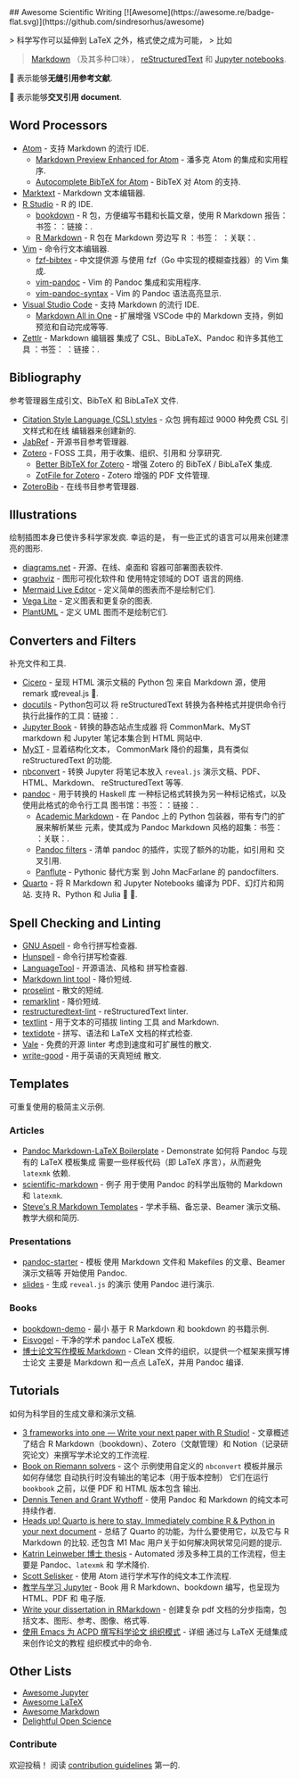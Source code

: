 <div class="github-widget" data-repo="writing-resources/awesome-scientific-writing"></div>
<script async src="https://pagead2.googlesyndication.com/pagead/js/adsbygoogle.js"></script><ins class="adsbygoogle" style="display:block" data-ad-client="ca-pub-6890694312814945" data-ad-slot="5473692530" data-ad-format="auto"  data-full-width-responsive="true"></ins><script>(adsbygoogle = window.adsbygoogle || []).push({});</script>
## Awesome Scientific Writing [![Awesome](https://awesome.re/badge-flat.svg)](https://github.com/sindresorhus/awesome)

&gt; 科学写作可以延伸到 LaTeX 之外，格式使之成为可能，
&gt; 比如
> [Markdown](https://daringfireball.net/projects/markdown/) （及其多种口味），
> [reStructuredText](https://docutils.sourceforge.io/rst.html) 和
> [Jupyter notebooks](https://jupyter.org/).

:bookmark: 表示能够**无缝引用参考文献**.

:link: 表示能够**交叉引用
document**.



## Word Processors

- [Atom](https://atom.io) - 支持 Markdown 的流行 IDE.
  - [Markdown Preview Enhanced for Atom](https://github.com/shd101wyy/markdown-preview-enhanced) - 潘多克
    Atom 的集成和实用程序.
  - [Autocomplete BibTeX for Atom](https://github.com/apcshields/autocomplete-bibtex) - BibTeX 对 Atom 的支持.
- [Marktext](https://github.com/marktext/marktext) - Markdown 文本编辑器.
- [R Studio](https://github.com/rstudio/rstudio) - R 的 IDE.
  - [bookdown](https://github.com/rstudio/bookdown) - R 包，方便编写书籍和长篇文章，使用 R Markdown 报告：书签：：链接：.
  - [R Markdown](https://rmarkdown.rstudio.com/) - R 包在 Markdown 旁边写 R
   ：书签：
   ：关联：.
- [Vim](https://www.vim.org/) - 命令行文本编辑器.
  - [fzf-bibtex](https://github.com/msprev/fzf-bibtex/#readme) - 中文提供源
    与使用 fzf（Go 中实现的模糊查找器）的 Vim 集成.
  - [vim-pandoc](https://github.com/vim-pandoc/vim-pandoc) - Vim 的 Pandoc 集成和实用程序.
  - [vim-pandoc-syntax](https://github.com/vim-pandoc/vim-pandoc-syntax) - Vim 的 Pandoc 语法高亮显示.
- [Visual Studio Code](https://code.visualstudio.com/) - 支持 Markdown 的流行 IDE.
  - [Markdown All in One](https://github.com/yzhang-gh/vscode-markdown/#readme) - 扩展增强
    VSCode 中的 Markdown 支持，例如预览和自动完成等等.
- [Zettlr](https://www.zettlr.com/) - Markdown 编辑器
   集成了 CSL、BibLaTeX、Pandoc 和许多其他工具
   ：书签： ：链接：.

## Bibliography

参考管理器生成引文、BibTeX 和 BibLaTeX 文件.

- [Citation Style Language (CSL) styles](https://editor.citationstyles.org/) - 众包
  拥有超过 9000 种免费 CSL 引文样式和在线
  编辑器来创建新的.
- [JabRef](https://www.jabref.org/) - 开源书目参考管理器.
- [Zotero](https://www.zotero.org/) - FOSS 工具，用于收集、组织、引用和
  分享研究.
  - [Better BibTeX for Zotero](https://retorque.re/zotero-better-bibtex/) - 增强
    Zotero 的 BibTeX / BibLaTeX 集成.
  - [ZotFile for Zotero](http://zotfile.com/) - Zotero 增强的 PDF 文件管理.
- [ZoteroBib](https://zbib.org/) - 在线书目参考管理器.

## Illustrations

绘制插图本身已使许多科学家发疯. 幸运的是，
有一些正式的语言可以用来创建漂亮的图形.

- [diagrams.net](https://www.diagrams.net/) - 开源、在线、桌面和
  容器可部署图表软件.
- [graphviz](https://graphviz.org/) - 图形可视化软件和
  使用特定领域的 DOT 语言的网络.
- [Mermaid Live Editor](https://mermaid-js.github.io/mermaid-live-editor/) - 定义简单的图表而不是绘制它们.
- [Vega Lite](https://vega.github.io/vega-lite/examples/) - 定义图表和更复杂的图表.
- [PlantUML](https://plantuml.com/) - 定义 UML 图而不是绘制它们.

## Converters and Filters

补充文件和工具.

- [Cicero](https://cicero.xyz/) - 呈现 HTML 演示文稿的 Python 包
  来自 Markdown 源，使用 remark 或reveal.js :link:.
- [docutils](https://docutils.sourceforge.io/docs/) - Python包可以
  将 reStructuredText 转换为各种格式并提供命令行
  执行此操作的工具：链接：.
- [Jupyter Book](https://jupyterbook.org/en/stable/) - 转换的静态站点生成器
  将 CommonMark、MyST markdown 和 Jupyter 笔记本集合到 HTML 网站中.
- [MyST](https://myst-parser.readthedocs.io/en/latest/) - 显着结构化文本，
  CommonMark 降价的超集，具有类似 reStructuredText 的功能.
- [nbconvert](https://nbconvert.readthedocs.io/en/latest/) - 转换 Jupyter
  将笔记本放入 `reveal.js` 演示文稿、PDF、HTML、Markdown、
  reStructuredText 等等.
- [pandoc](https://pandoc.org/MANUAL) - 用于转换的 Haskell 库
  一种标记格式转换为另一种标记格式，以及使用此格式的命令行工具
  图书馆：书签：：链接：.
  - [Academic Markdown](https://github.com/smathot/academicmarkdown#readme) - 在 Pandoc 上的 Python 包装器，带有专门的扩展来解析某些
    元素，使其成为 Pandoc Markdown 风格的超集：书签：
    ：关联：.
  - [Pandoc filters](https://github.com/jgm/pandoc/wiki/Pandoc-Filters) - 清单
    pandoc 的插件，实现了额外的功能，如引用和
    交叉引用.
  - [Panflute](http://scorreia.com/software/panflute/) - Pythonic 替代方案
    到 John MacFarlane 的 pandocfilters.
- [Quarto](https://quarto.org)  - 将 R Markdown 和 Jupyter Notebooks 编译为 PDF、幻灯片和网站. 支持 R、Python 和 Julia :bookmark: :link:.

## Spell Checking and Linting

- [GNU Aspell](http://aspell.net/) - 命令行拼写检查器.
- [Hunspell](http://hunspell.github.io/) - 命令行拼写检查器.
- [LanguageTool](https://languagetool.org/) - 开源语法、风格和
 拼写检查器.
- [Markdown lint tool](https://github.com/markdownlint/markdownlint) - 降价短绒.
- [proselint](http://proselint.com/) - 散文的短绒.
- [remarklint](https://github.com/remarkjs/remark-lint) - 降价短绒.
- [restructuredtext-lint](https://github.com/twolfson/restructuredtext-lint) - reStructuredText linter.
- [textlint](https://textlint.github.io/) - 用于文本的可插拔 linting 工具
 and Markdown.
- [textidote](https://sylvainhalle.github.io/textidote/) - 拼写、语法和
 LaTeX 文档的样式检查.
- [Vale](https://github.com/errata-ai/vale) - 免费的开源 linter
 考虑到速度和可扩展性的散文.
- [write-good](https://github.com/btford/write-good) - 用于英语的天真短绒
 散文.

## Templates

可重复使用的极简主义示例.

### Articles

- [Pandoc Markdown-LaTeX
   Boilerplate](https://github.com/davecap/markdown-latex-boilerplate/#readme) - Demonstrate
   如何将 Pandoc 与现有的 LaTeX 模板集成
   需要一些样板代码（即 LaTeX 序言），从而避免
   `latexmk` 依赖.
- [scientific-markdown](https://github.com/JensErat/scientific-markdown/#readme) - 例子
   用于使用 Pandoc 的科学出版物的 Markdown 和
   `latexmk`.
- [Steve's R Markdown Templates](https://github.com/svmiller/svm-r-markdown-templates/) - 学术手稿、备忘录、Beamer 演示文稿、教学大纲和简历.

### Presentations

- [pandoc-starter](https://github.com/jez/pandoc-starter/#readme) - 模板
   使用 Markdown 文件和 Makefiles 的文章、Beamer 演示文稿等
   开始使用 Pandoc.
- [slides](https://github.com/cgroll/slides/#readme) - 生成 `reveal.js` 的演示
   使用 Pandoc 进行演示.

### Books

- [bookdown-demo](https://github.com/rstudio/bookdown-demo/#readme) - 最小
   基于 R Markdown 和 bookdown 的书籍示例.
- [Eisvogel](https://github.com/Wandmalfarbe/pandoc-latex-template) - 干净的学术 pandoc LaTeX 模板.
- [博士论文写作模板
   Markdown](https://github.com/tompollard/phd_thesis_markdown#readme) - Clean
   文件的组织，以提供一个框架来撰写博士论文
   主要是 Markdown 和一点点 LaTeX，并用 Pandoc 编译.

## Tutorials

如何为科学目的生成文章和演示文稿.

- [3 frameworks into one — Write your next paper with R Studio!](https://www.ds-econ.com/write-your-whole-paper-in-r-it-is-better/) - 文章概述了结合 R Markdown（bookdown）、Zotero（文献管理）和 Notion（记录研究论文）来撰写学术论文的工作流程. 
- [Book on Riemann solvers](https://github.com/clawpack/riemann_book/#readme) - 这个
   示例使用自定义的 `nbconvert` 模板并展示如何存储您
   自动执行时没有输出的笔记本（用于版本控制）
   它们在运行 `bookbook` 之前，以便 PDF 和 HTML 版本包含
   输出.
- [Dennis Tenen and Grant Wythoff](https://programminghistorian.org/en/lessons/sustainable-authorship-in-plain-text-using-pandoc-and-markdown) - 使用 Pandoc 和 Markdown 的纯文本可持续作者.
- [Heads up! Quarto is here to stay. Immediately combine R & Python in your next document](https://www.ds-econ.com/quarto/)  - 总结了 Quarto 的功能，为什么要使用它，以及它与 R Markdown 的比较. 还包含 M1 Mac 用户关于如何解决网状常见问题的提示.
- [Katrin Leinweber 博士
   thesis](https://github.com/katrinleinweber/PhD-thesis/#readme) - Automated
   涉及多种工具的工作流程，但主要是 Pandoc、`latexmk` 和
   学术降价.
- [Scott Selisker](http://u.arizona.edu/~selisker/post/workflow/) - 使用 Atom 进行学术写作的纯文本工作流程.
- [教学与学习
   Jupyter](https://github.com/jupyter4edu/jupyter-edu-book/#readme) - Book
   用 R Markdown、bookdown 编写，也呈现为 HTML、PDF 和
   电子版.
- [Write your dissertation in RMarkdown](https://ourcodingclub.github.io/tutorials/rmarkdown-dissertation/) - 创建复杂 pdf 文档的分步指南，包括文本、图形、参考、图像、格式等.
- [使用 Emacs 为 ACPD 撰写科学论文
   组织模式](https://www.draketo.de/english/emacs/writing-papers-in-org-mode-acpd) - 详细
   通过与 LaTeX 无缝集成来创作论文的教程
   组织模式中的命令.

## Other Lists

- [Awesome Jupyter](https://github.com/markusschanta/awesome-jupyter/#renderingpublishingconversion)
- [Awesome LaTeX](https://github.com/egeerardyn/awesome-LaTeX/#readme)
- [Awesome Markdown](https://github.com/BubuAnabelas/awesome-markdown/#readme)
- [Delightful Open Science](https://codeberg.org/teaserbot-labs/delightful-open-science)

### Contribute

欢迎投稿！ 阅读 [contribution guidelines](https://github.com/writing-resources/awesome-scientific-writing/blob/master/CONTRIBUTING.md) 第一的.
